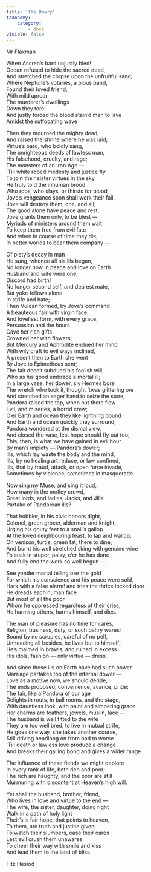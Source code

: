 ```yaml
---
title: 'The Dowry'
taxonomy:
    category:
        - docs
visible: false
---
```


<div class="author">Mr Flaxman</div>

When Ascrea’s bard unjustly bled!  
Ocean refused to hide the sacred dead,  
And stretched the corpse upon the unfruitful sand,  
Where Neptune’s votaries, a pious band,  
Found their loved friend;  
With mild uproar  
The murderer’s dwellings  
Down they tore!  
And justly forced the blood stain’d men to lave  
Amidst the suffocating wave  
  
Then they mourned the mighty dead,  
And raised the shrine where he was laid;  
Virtue’s bard, who boldly sang,  
The unrighteous deeds of lawless man,  
His falsehood, cruelty, and rage;  
The monsters of an Iron Age —   
’Till white robed modesty and justice fly  
To join their sister virtues in the sky  
He truly told the inhuman brood  
Who robs, who slays, or thirsts for blood,  
Jove’s vengeance soon shall work their fall,  
Jove will destroy them, one, and all;  
The good alone have peace and rest,  
Jove grants them only, to be blest —  
Myriads of ministers around them wait  
To keep them free from evil fate  
And when in course of time they die,  
In better worlds to bear them company —  
  
Of piety’s decay in man  
He sung, whence all his ills began,  
No longer now in peace and love on Earth  
Husband and wife were one,  
Discord had birth!  
No longer second self, and dearest mate,  
But yoke fellows alone  
In strife and hate;  
Then Vulcan formed, by Jove’s command  
A beauteous fair with virgin face,  
And loveliest form, with every grace,  
Persuasion and the hours  
Gave her rich gifts  
Crowned her with flowers;  
But Mercury and Aphrodite endued her mind  
With wily craft to evil ways inclined,  
A present then to Earth she went  
By Jove to Epimetheus sent;  
The fair deceit subdued his foolish will,  
Who as his good embrace a mortal ill;  
In a large vase, her dower, sly Hermes bore  
The wretch who took it, thought ’twas glittering ore  
And stretched an eager hand to seize the store,  
Pandora raised the top, when out there flew  
Evil, and miseries, a horrid crew;  
O’er Earth and ocean they like lightning bound  
And Earth and ocean quickly they surround;  
Pandora wondered at the dismal view,  
And closed the vase, lest hope should fly out too;  
This, then, is what we have gained in evil hour  
By man’s impiety — Pandora’s dower;  
Ills, which lay waste the body and the mind,  
Ills, by no healing art reduce, or law confined,  
Ills, that by fraud, attack, or open force invade,  
Sometimes by violence, sometimes in masquerade.  
  
Now sing my Muse; and sing it loud,  
How many in the motley crowd,  
Great lords, and ladies, Jacks, and Jills  
Partake of Pandorean ills?  
  
That hobbler, in his civic honors dight,  
Colonel, green grocer, alderman and knight,  
Urging his gouty feet to a snail’s gallop  
At the loved neighbouring feast, to lap and wallop,  
On venison, turtle, green fat, there to dine,  
And burnt his well stretched sking with genuine wine  
To suck in stupor, palsy, e’er he has done  
And fully end the work so well begun —  
  
See yonder mortal telling o’er the gold  
For which his conscience and his peace were sold,  
Hark with a false alarm! and tries the thrice locked door  
He dreads each human face  
But most of all the poor  
Whom he oppressed regardless of their cries,  
He harming others, harms himself, and dies.  
  
The man of pleasure has no time for cares,  
Religion, business, duty, or such paltry wares;  
Bound by no scruples, careful of no pelf,  
Unheeding all besides, he lives but to himself;  
He’s maimed in brawls, and ruined in excess  
His idols, fashion — only virtue — dress.  
  
And since these ills on Earth have had such power  
Marriage partakes too of the infernal dower —  
Love as a motive now, we should deride,  
The ends proposed, convenience, avarice, pride;  
The fair, like a Pandora of our age  
Delights in routs, in ball rooms, and the stage,  
With dauntless look, with paint and simpering grace  
Her charms are feathers, jewels, muslin, lace —  
The husband is well fitted to the wife  
They are too well bred, to live in mutual strife,  
He goes one way, she takes another course,  
Still driving headlong on from bad to worse  
’Till death or lawless love produce a change  
And breaks their galling bond and gives a wider range  

The influence of these fiends we might deplore  
In every rank of life, both rich and poor;  
The rich are haughty, and the poor are still  
Murmuring with discontent at Heaven’s high will.  
  
Yet shall the husband, brother, friend,  
Who lives in love and virtue to the end —  
The wife, the sister, daughter, doing right  
Walk in a path of holy light  
Their’s is fair hope, that points to heaven,  
To them, are truth and justice given;  
To watch their slumbers, ease their cares  
Lest evil crush them unawares  
To cheer their way with smile and kiss  
And lead them to the land of bliss.  
  
Fitz Hesiod